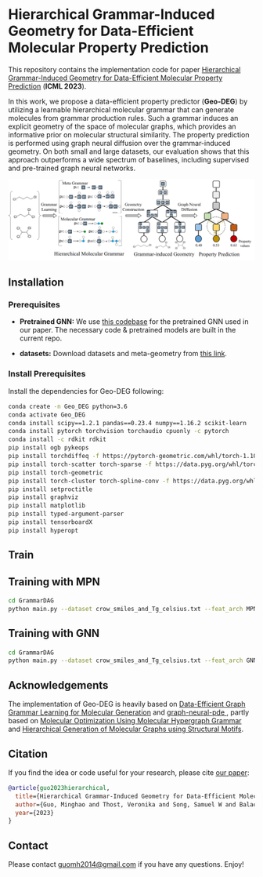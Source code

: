 # Hierarchical Grammar-Induced Geometry for Data-Efficient Molecular Property Prediction
This repository contains the implementation code for paper [Hierarchical Grammar-Induced Geometry for Data-Efficient Molecular Property Prediction](https://proceedings.mlr.press/v202/guo23h/guo23h.pdf) (__ICML 2023__).

In this work, we propose a data-efficient property predictor (__Geo-DEG__) by utilizing a learnable hierarchical molecular grammar that can generate molecules from grammar production rules. Such a grammar induces an explicit geometry of the space of molecular graphs, which provides an informative prior on molecular structural similarity. The property prediction is performed using graph neural diffusion over the grammar-induced geometry. On both small and large datasets, our evaluation shows that this approach outperforms a wide spectrum of baselines, including supervised and pre-trained graph neural networks. 

![overview](assets/pipeline.png)

## Installation

### Prerequisites
- __Pretrained GNN:__ We use [this codebase](https://github.com/snap-stanford/pretrain-gnns) for the pretrained GNN used in our paper. The necessary code & pretrained models are built in the current repo.

- __datasets:__ Download datasets and meta-geometry from [this link](https://drive.google.com/file/d/1cvLiZSzJnbja0xv4aaLQDNZe9RAhGP1a/view?usp=sharing).


### Install Prerequisites
Install the dependencies for Geo-DEG following:
```bash
conda create -n Geo_DEG python=3.6
conda activate Geo_DEG
conda install scipy==1.2.1 pandas==0.23.4 numpy==1.16.2 scikit-learn
conda install pytorch torchvision torchaudio cpuonly -c pytorch
conda install -c rdkit rdkit
pip install ogb pykeops
pip install torchdiffeq -f https://pytorch-geometric.com/whl/torch-1.10.1+cpu.html
pip install torch-scatter torch-sparse -f https://data.pyg.org/whl/torch-1.10.0+cpu.html
pip install torch-geometric
pip install torch-cluster torch-spline-conv -f https://data.pyg.org/whl/torch-1.10.0+cpu.html
pip install setproctitle
pip install graphviz
pip install matplotlib
pip install typed-argument-parser
pip install tensorboardX
pip install hyperopt
```

## Train

## Training with MPN
```bash
cd GrammarDAG
python main.py --dataset crow_smiles_and_Tg_celsius.txt --feat_arch MPN --motif motif --adam
```

## Training with GNN
```bash
cd GrammarDAG
python main.py --dataset crow_smiles_and_Tg_celsius.txt --feat_arch GNN --motif motif
```


## Acknowledgements
The implementation of Geo-DEG is heavily based on [Data-Efficient Graph Grammar Learning for Molecular Generation](https://github.com/gmh14/data_efficient_grammar) and [graph-neural-pde
](https://github.com/twitter-research/graph-neural-pde), partly based on [Molecular Optimization Using Molecular Hypergraph Grammar](https://github.com/ibm-research-tokyo/graph_grammar) and [Hierarchical Generation of Molecular Graphs using Structural Motifs](https://github.com/wengong-jin/hgraph2graph).


## Citation
If you find the idea or code useful for your research, please cite [our paper](https://proceedings.mlr.press/v202/guo23h/guo23h.pdf):
```bib
@article{guo2023hierarchical,
  title={Hierarchical Grammar-Induced Geometry for Data-Efficient Molecular Property Prediction},
  author={Guo, Minghao and Thost, Veronika and Song, Samuel W and Balachandran, Adithya and Das, Payel and Chen, Jie and Matusik, Wojciech},
  year={2023}
}
```


## Contact
Please contact guomh2014@gmail.com if you have any questions. Enjoy!
